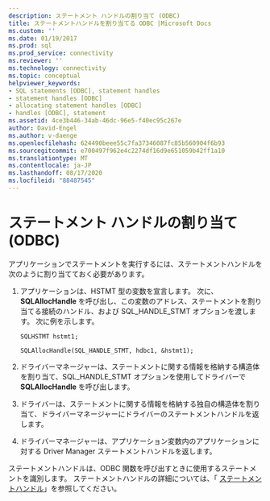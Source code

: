 ```yaml
---
description: ステートメント ハンドルの割り当て (ODBC)
title: ステートメントハンドルを割り当てる ODBC |Microsoft Docs
ms.custom: ''
ms.date: 01/19/2017
ms.prod: sql
ms.prod_service: connectivity
ms.reviewer: ''
ms.technology: connectivity
ms.topic: conceptual
helpviewer_keywords:
- SQL statements [ODBC], statement handles
- statement handles [ODBC]
- allocating statement handles [ODBC]
- handles [ODBC], statement
ms.assetid: 4ce3b446-34ab-46dc-96e5-f40ec95c267e
author: David-Engel
ms.author: v-daenge
ms.openlocfilehash: 624490beee55c7fa37346087fc85b560904f6b93
ms.sourcegitcommit: e700497f962e4c2274df16d9e651059b42ff1a10
ms.translationtype: MT
ms.contentlocale: ja-JP
ms.lasthandoff: 08/17/2020
ms.locfileid: "88487545"
---
```

# <a name="allocating-a-statement-handle-odbc"></a>ステートメント ハンドルの割り当て (ODBC)
アプリケーションでステートメントを実行するには、ステートメントハンドルを次のように割り当てておく必要があります。  
  
1.  アプリケーションは、HSTMT 型の変数を宣言します。 次に、 **SQLAllocHandle** を呼び出し、この変数のアドレス、ステートメントを割り当てる接続のハンドル、および SQL_HANDLE_STMT オプションを渡します。 次に例を示します。  
  
    ```  
    SQLHSTMT hstmt1;  
  
    SQLAllocHandle(SQL_HANDLE_STMT, hdbc1, &hstmt1);  
    ```  
  
2.  ドライバーマネージャーは、ステートメントに関する情報を格納する構造体を割り当て、SQL_HANDLE_STMT オプションを使用してドライバーで **SQLAllocHandle** を呼び出します。  
  
3.  ドライバーは、ステートメントに関する情報を格納する独自の構造体を割り当て、ドライバーマネージャーにドライバーのステートメントハンドルを返します。  
  
4.  ドライバーマネージャーは、アプリケーション変数内のアプリケーションに対する Driver Manager ステートメントハンドルを返します。  
  
 ステートメントハンドルは、ODBC 関数を呼び出すときに使用するステートメントを識別します。 ステートメントハンドルの詳細については、「 [ステートメントハンドル](../../../odbc/reference/develop-app/statement-handles.md)」を参照してください。
